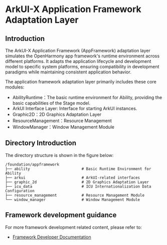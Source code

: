 # ArkUI-X Application Framework Adaptation Layer

## Introduction

The ArkUI-X Application Framework (AppFramework) adaptation layer simulates the OpenHarmony app framework's runtime environment across different platforms. It adapts the application lifecycle and development model to specific system platforms, ensuring compatibility in development paradigms while maintaining consistent application behavior.

The application framework adaptation layer primarily includes these core modules:

- AbilityRuntime：The basic runtime environment for Ability, providing the basic capabilities of the Stage model.
- ArkUI Interface Layer: Interface for starting ArkUI instances.
- Graphic2D：2D Graphics Adaptation Layer
- ResourceManagement：Resource Management
- WindowManager：Window Management Module

## Directory Introduction

The directory structure is shown in the figure below:

```
/foundation/appframework
├── ability                       # Basic Runtime Environment for Ability
├── arkui                         # ArkUI-related interfaces
├── graphic_2d                    # 2D Graphics Adaptation Layer
├── icu_data                      # ICU Internationalization Data Configuration
├── resource_management           # Resource Management Module
└── window_manager                # Window Management Module
```

## Framework development guidance

For more framework development related content, please refer to:

- [Framework Developer Documentation](https://gitcode.com/arkui-x/docs/blob/master/en/framework-dev/README.md)
